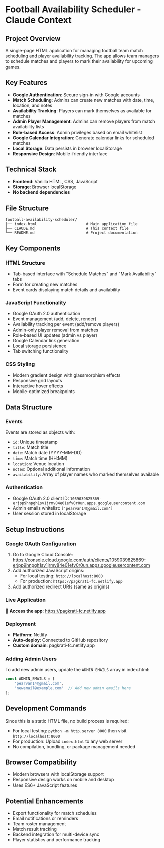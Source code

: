 # Football Availability Scheduler - Claude Context

## Project Overview
A single-page HTML application for managing football team match scheduling and player availability tracking. The app allows team managers to schedule matches and players to mark their availability for upcoming games.

## Key Features
- **Google Authentication**: Secure sign-in with Google accounts
- **Match Scheduling**: Admins can create new matches with date, time, location, and notes
- **Availability Tracking**: Players can mark themselves as available for matches
- **Admin Player Management**: Admins can remove players from match availability lists
- **Role-based Access**: Admin privileges based on email whitelist
- **Google Calendar Integration**: Generate calendar links for scheduled matches
- **Local Storage**: Data persists in browser localStorage
- **Responsive Design**: Mobile-friendly interface

## Technical Stack
- **Frontend**: Vanilla HTML, CSS, JavaScript
- **Storage**: Browser localStorage
- **No backend dependencies**

## File Structure
```
football-availability-scheduler/
├── index.html                      # Main application file
├── CLAUDE.md                       # This context file
└── README.md                       # Project documentation
```

## Key Components

### HTML Structure
- Tab-based interface with "Schedule Matches" and "Mark Availability" tabs
- Form for creating new matches
- Event cards displaying match details and availability

### JavaScript Functionality
- Google OAuth 2.0 authentication
- Event management (add, delete, render)
- Availability tracking per event (add/remove players)
- Admin-only player removal from matches
- Role-based UI updates (admin vs player)
- Google Calendar link generation
- Local storage persistence
- Tab switching functionality

### CSS Styling
- Modern gradient design with glassmorphism effects
- Responsive grid layouts
- Interactive hover effects
- Mobile-optimized breakpoints

## Data Structure

### Events
Events are stored as objects with:
- `id`: Unique timestamp
- `title`: Match title
- `date`: Match date (YYYY-MM-DD)
- `time`: Match time (HH:MM)
- `location`: Venue location
- `notes`: Optional additional information
- `availability`: Array of player names who marked themselves available

### Authentication
- Google OAuth 2.0 client ID: `1059039825869-erjpp9hnpgh1sv1jrmv84e01efv0r0un.apps.googleusercontent.com`
- Admin emails whitelist: `['pearvan14@gmail.com']`
- User session stored in localStorage

## Setup Instructions

### Google OAuth Configuration
1. Go to Google Cloud Console: https://console.cloud.google.com/auth/clients/1059039825869-erjpp9hnpgh1sv1jrmv84e01efv0r0un.apps.googleusercontent.com
2. Add authorized JavaScript origins:
   - For local testing: `http://localhost:8000`
   - For production: `https://pagkrati-fc.netlify.app`
3. Add authorized redirect URIs (same as origins)

### Live Application
🚀 **Access the app**: https://pagkrati-fc.netlify.app

### Deployment
- **Platform**: Netlify
- **Auto-deploy**: Connected to GitHub repository
- **Custom domain**: pagkrati-fc.netlify.app

### Adding Admin Users
To add new admin users, update the `ADMIN_EMAILS` array in index.html:
```javascript
const ADMIN_EMAILS = [
    'pearvan14@gmail.com',
    'newemail@example.com'  // Add new admin emails here
];
```

## Development Commands
Since this is a static HTML file, no build process is required:
- For local testing: `python -m http.server 8000` then visit `http://localhost:8000`
- For production: Upload `index.html` to any web server
- No compilation, bundling, or package management needed

## Browser Compatibility
- Modern browsers with localStorage support
- Responsive design works on mobile and desktop
- Uses ES6+ JavaScript features

## Potential Enhancements
- Export functionality for match schedules
- Email notifications or reminders
- Team roster management
- Match result tracking
- Backend integration for multi-device sync
- Player statistics and performance tracking